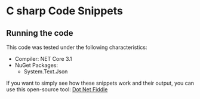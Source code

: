# C sharp Code Snippets

## Running the code
This code was tested under the following characteristics:
- Compiler: NET Core 3.1
- NuGet Packages:
    - System.Text.Json

If you want to simply see how these snippets work and their output, you can use this open-source tool:
[Dot Net Fiddle](https://dotnetfiddle.net/)